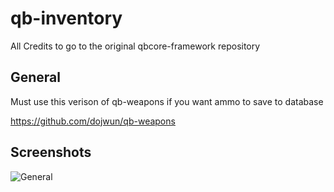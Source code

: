 # qb-inventory
All Credits to go to the original qbcore-framework repository

## General 
Must use this verison of qb-weapons if you want ammo to save to database

https://github.com/dojwun/qb-weapons

## Screenshots
![General](https://i.imgur.com/ThshhCp.png)
